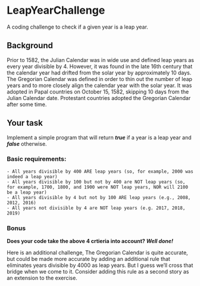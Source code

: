# **LeapYearChallenge**
A coding challenge to check if a given year is a leap year. 

## **Background**
Prior to 1582, the Julian Calendar was in wide use and defined leap years as every year divisible by 4. However, it was found in the late 16th century that the calendar year had drifted from the solar year by approximately 10 days. The Gregorian Calendar was defined in order to thin out the number of leap years and to more closely align the calendar year with the solar year. It was adopted in Papal countries on October 15, 1582, skipping 10 days from the Julian Calendar date. Protestant countries adopted the Gregorian Calendar after some time.



## **Your task**
Implement a simple program that will return ***true*** if a year is a leap year and ***false*** otherwise.

### Basic requirements:
	- All years divisible by 400 ARE leap years (so, for example, 2000 was indeed a leap year)
	- All years divisible by 100 but not by 400 are NOT leap years (so, for example, 1700, 1800, and 1900 were NOT leap years, NOR will 2100 be a leap year)
	- All years divisible by 4 but not by 100 ARE leap years (e.g., 2008, 2012, 2016)
	- All years not divisible by 4 are NOT leap years (e.g. 2017, 2018, 2019)

###  Bonus
**Does your code take the above 4 crtieria into account? _Well done!_** 

Here is an additional challenge, 
The Gregorian Calendar is quite accurate, but could be made more accurate by adding an additional rule that eliminates years divisible by 4000 as leap years. But I guess we’ll cross that bridge when we come to it. Consider adding this rule as a second story as an extension to the exercise.
